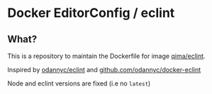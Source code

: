 # Docker EditorConfig / eclint

## What?

This is a repository to maintain the Dockerfile for image [qima/eclint](https://cloud.docker.com/u/qima/repository/docker/qima/eclint).

Inspired by [odannyc/eclint](https://hub.docker.com/r/odannyc/eclint) and [github.com/odannyc/docker-eclint](https://github.com/odannyc/docker-eclint)

Node and eclint versions are fixed (i.e no `latest`)

